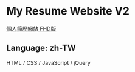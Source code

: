 # My Resume Website V2

<a href="https://eddychen86.github.io/My-Resume-Website-V2/">個人簡歷網站 FHD版</a>

## Language: zh-TW

HTML / CSS / JavaScript / jQuery
